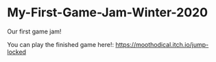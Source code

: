 # My-First-Game-Jam-Winter-2020
Our first game jam!

You can play the finished game here!: https://moothodical.itch.io/jump-locked 
